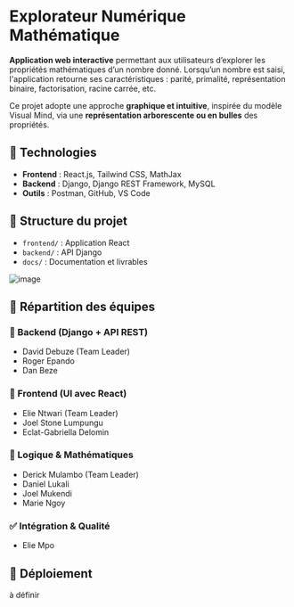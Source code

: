 # Explorateur Numérique Mathématique

**Application web interactive** permettant aux utilisateurs d’explorer les propriétés mathématiques d’un nombre donné. Lorsqu’un nombre est saisi, l'application retourne ses caractéristiques : parité, primalité, représentation binaire, factorisation, racine carrée, etc.

Ce projet adopte une approche **graphique et intuitive**, inspirée du modèle Visual Mind, via une **représentation arborescente ou en bulles** des propriétés.

## 🔧 Technologies
- **Frontend** : React.js, Tailwind CSS, MathJax
- **Backend** : Django, Django REST Framework, MySQL
- **Outils** : Postman, GitHub, VS Code

## 📂 Structure du projet
- `frontend/` : Application React
- `backend/` : API Django
- `docs/` : Documentation et livrables
  
![image](https://github.com/user-attachments/assets/5738cf13-1881-4529-bfde-09b74938c31b)

## 👥 Répartition des équipes

### 🔹 Backend (Django + API REST)
- David Debuze (Team Leader)
- Roger Epando
- Dan Beze

### 🔸 Frontend (UI avec React)
- Elie Ntwari (Team Leader)
- Joel Stone Lumpungu
- Eclat-Gabriella Delomin

### 🧮 Logique & Mathématiques
- Derick Mulambo (Team Leader)
- Daniel Lukali
- Joel Mukendi
- Marie Ngoy

### ✅ Intégration & Qualité
- Elie Mpo


## 🚀 Déploiement
à définir

